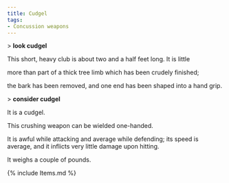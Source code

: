 ```yaml
---
title: Cudgel
tags:
- Concussion weapons
---
```


\> **look cudgel**

This short, heavy club is about two and a half feet long. It is little

more than part of a thick tree limb which has been crudely finished;

the bark has been removed, and one end has been shaped into a hand grip.

\> **consider cudgel**

It is a cudgel.

This crushing weapon can be wielded one-handed.

It is awful while attacking and average while defending; its speed is
average, and it inflicts very little damage upon hitting.

It weighs a couple of pounds.

{% include Items.md %}
